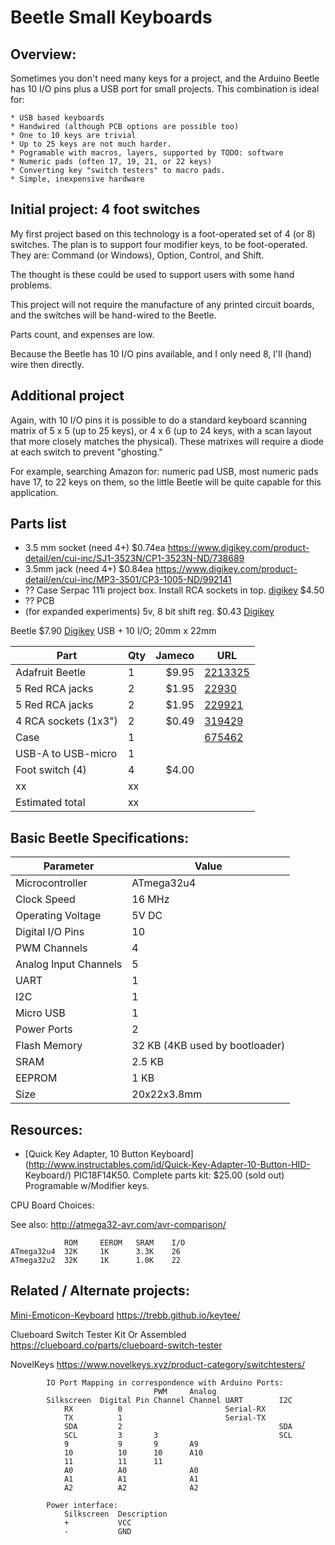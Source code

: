 # Beetle Small Keyboards

## Overview:

Sometimes you don't need many keys for a project, and the Arduino Beetle has 10
I/O pins plus a USB port for small projects. This combination is ideal for:

    * USB based keyboards
    * Handwired (although PCB options are possible too)
    * One to 10 keys are trivial
    * Up to 25 keys are not much harder.
    * Pogramable with macros, layers, supported by TODO: software
    * Numeric pads (often 17, 19, 21, or 22 keys)
    * Converting key "switch testers" to macro pads.
    * Simple, inexpensive hardware

## Initial project: 4 foot switches

My first project based on this technology is a foot-operated set of 4 (or 8)
switches. The plan is to support four modifier keys, to be foot-operated. They
are: Command (or Windows), Option, Control, and Shift.

The thought is these could be used to support users with some hand problems.

This project will not require the manufacture of any printed circuit boards, 
and the switches will be hand-wired to the Beetle.

Parts count, and expenses are low.

Because the Beetle has 10 I/O pins available, and I only need 8, I'll (hand)
wire then directly.

## Additional project

Again, with 10 I/O pins it is possible to do a standard keyboard scanning matrix
of 5 x 5 (up to 25 keys), or 4 x 6 (up to 24 keys, with a scan layout that more
closely matches the physical). These matrixes will require a diode at each
switch to prevent "ghosting."

For example, searching Amazon for: numeric pad USB, most numeric pads have 17,
to 22 keys on them, so the little Beetle will be quite capable for this 
application.


## Parts list

* 3.5 mm socket (need 4+) $0.74ea https://www.digikey.com/product-detail/en/cui-inc/SJ1-3523N/CP1-3523N-ND/738689
* 3.5mm jack (need 4+) $0.84ea  https://www.digikey.com/product-detail/en/cui-inc/MP3-3501/CP3-1005-ND/992141
* ?? Case Serpac 111i project box. Install RCA sockets in top. 
[digikey](https://www.digikey.com/product-detail/en/serpac/110IBK/SR110-IB-ND/95415) $4.50
* ?? PCB
* (for expanded experiments) 5v, 8 bit shift reg. $0.43 [Digikey](https://www.digikey.com/product-detail/en/texas-instruments/SN74HC164N/296-8248-5-ND/376946)

Beetle $7.90 [Digikey](https://www.digikey.com/product-detail/en/dfrobot/DFR0282/1738-1016-ND/6588438)
USB + 10 I/O; 20mm x 22mm



Part                |Qty| Jameco  |URL
--------------------|---|--------:|----
Adafruit Beetle     | 1 | $9.95   | [2213325](https://www.jameco.com/z/DFR0282-DFRobot-Beetle-Microcontroller-Arduino-Compatible-_2213325.html)
5 Red RCA jacks     | 2 | $1.95   | [22930](https://www.jameco.com/z/JR1625R-Red-Plastic-RCA-Plug-Pack-of-5-_229930.html)
5 Red RCA jacks     | 2 | $1.95   | [229921](https://www.jameco.com/z/JR1625BLK-Black-Plastic-RCA-Plug-Pack-of-5-_229921.html)
4 RCA sockets (1x3")| 2 | $0.49   | [319429](https://www.jameco.com/z/CA066-Velleman-RCA-Jacks-2-Stereo-Pairs-Red-Black-Nickel-Plated_319249.html)
Case                | 1 |         | [675462](https://www.jameco.com/z/111-BK-Serpac-Electronic-Enclosures-Enclosure-Black-111-Bk-Hi-Impact-Abs-Plastic_675462.html)
USB-A to USB-micro  | 1 |         | []()
Foot switch (4)     | 4 | $4.00   | 
xx                  | xx|         | 
Estimated total     | xx|         | 


## Basic Beetle Specifications:

  Parameter | Value
  ------------------|-------------
  Microcontroller		|		ATmega32u4
  Clock Speed		|		16 MHz
  Operating Voltage		|		5V DC
  Digital I/O Pins		|		10 
  PWM Channels		|		4 
  Analog Input Channels		|		5 
  UART		|		1 
  I2C		|		1 
  Micro USB		|		1 
  Power Ports		|		2 
  Flash Memory		|		 32 KB (4KB used by bootloader)
  SRAM		|		 2.5 KB
  EEPROM		|		 1 KB
  Size          |  20x22x3.8mm


## Resources:

* [Quick Key Adapter, 10 Button
Keyboard](http://www.instructables.com/id/Quick-Key-Adapter-10-Button-HID-
Keyboard/) PIC18F14K50. Complete parts kit: $25.00 (sold out) Programable w/Modifier keys.


CPU Board Choices:


See also: http://atmega32-avr.com/avr-comparison/

                ROM     EEROM   SRAM    I/O
    ATmega32u4  32K     1K      3.3K    26
    ATmega32u2  32K     1K      1.0K    22



## Related / Alternate projects:

[Mini-Emoticon-Keyboard](http://www.instructables.com/id/Mini-Emoticon-Keyboard/)
https://trebb.github.io/keytee/

Clueboard Switch Tester Kit Or Assembled
    https://clueboard.co/parts/clueboard-switch-tester

NovelKeys 
    https://www.novelkeys.xyz/product-category/switchtesters/
    
```
        IO Port Mapping in correspondence with Arduino Ports:
                                PWM     Analog
        Silkscreen	Digital Pin	Channel Channel	UART	    I2C
            RX	        0	                    Serial-RX
            TX	        1	                    Serial-TX
            SDA	        2	                                SDA
            SCL	        3	    3	                        SCL
            9	        9	    9	    A9		
            10	        10	    10	    A10		
            11	        11	    11	        
            A0	        A0	            A0		
            A1	        A1	            A1		
            A2	        A2	            A2		

        Power interface:
            Silkscreen	Description
            +           VCC
            -           GND
```


